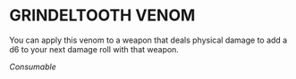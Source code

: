# GRINDELTOOTH VENOM

You can apply this venom to a weapon that deals physical damage to add a d6 to your next damage roll with that weapon.

*Consumable*